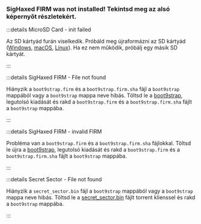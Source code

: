 ### SigHaxed FIRM was not installed! Tekintsd meg az alsó képernyőt részletekért.

:::details MicroSD Card - init failed

Az SD kártyád furán viselkedik. Próbáld meg újraformázni az SD kártyád ([Windows](formatting-sd-\(windows\)), [macOS](formatting-sd-\(mac\)), [Linux](formatting-sd-\(linux\))). Ha ez nem működik, próbálj egy másik SD kártyát.

:::

:::details SigHaxed FIRM - File not found

Hiányzik a `boot9strap.firm` és a `boot9strap.firm.sha` fájl a `boot9strap` mappából vagy a `boot9strap` mappa neve hibás. Töltsd le a [boot9strap](https://github.com/SciresM/boot9strap/releases/download/1.4/boot9strap-1.4.zip), legutolsó kiadását és rakd a `boot9strap.firm` és a `boot9strap.firm.sha` fájlt a `boot9strap` mappába.

:::

:::details SigHaxed FIRM - invalid FIRM

Probléma van a `boot9strap.firm` és a `boot9strap.firm.sha` fájlokkal. Töltsd le újra a [boot9strap](https://github.com/SciresM/boot9strap/releases/download/1.4/boot9strap-1.4.zip), legutolsó kiadását és rakd a `boot9strap.firm` és a `boot9strap.firm.sha` fájlt a `boot9strap` mappába.

:::

:::details Secret Sector - File not found

Hiányzik a `secret_sector.bin` fájl a `boot9strap` mappából vagy a `boot9strap` mappa neve hibás. Töltsd le a [secret_sector.bin](magnet:?xt=urn:btih:15a3c97acf17d67af98ae8657cc66820cc58f655\&dn=secret_sector.bin\&tr=udp%3a%2f%2ftracker.torrent.eu.org%3a451%2fannounce\&tr=udp%3a%2f%2ftracker.lelux.fi%3a6969%2fannounce\&tr=udp%3a%2f%2ftracker.loadbt.com%3a6969%2fannounce\&tr=udp%3a%2f%2ftracker.moeking.me%3a6969%2fannounce\&tr=udp%3a%2f%2ftracker.monitorit4.me%3a6969%2fannounce\&tr=udp%3a%2f%2ftracker.ololosh.space%3a6969%2fannounce\&tr=udp%3a%2f%2ftracker.pomf.se%3a80%2fannounce\&tr=udp%3a%2f%2ftracker.srv00.com%3a6969%2fannounce\&tr=udp%3a%2f%2ftracker.theoks.net%3a6969%2fannounce\&tr=udp%3a%2f%2ftracker.tiny-vps.com%3a6969%2fannounce\&tr=udp%3a%2f%2fopen.tracker.cl%3a1337%2fannounce\&tr=udp%3a%2f%2ftracker.zerobytes.xyz%3a1337%2fannounce\&tr=udp%3a%2f%2ftracker1.bt.moack.co.kr%3a80%2fannounce\&tr=udp%3a%2f%2fvibe.sleepyinternetfun.xyz%3a1738%2fannounce\&tr=udp%3a%2f%2fwww.torrent.eu.org%3a451%2fannounce\&tr=udp%3a%2f%2ftracker.openbittorrent.com%3a6969%2fannounce\&tr=udp%3a%2f%2f9.rarbg.com%3a2810%2fannounce\&tr=udp%3a%2f%2ftracker.opentrackr.org%3a1337%2fannounce\&tr=udp%3a%2f%2fexodus.desync.com%3a6969%2fannounce\&tr=http%3a%2f%2fopenbittorrent.com%3a80%2fannounce) fájlt torrent klienssel és rakd a `boot9strap` mappába.

:::
